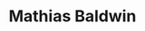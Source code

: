 ---
pid: LLB6
title: Mathias Baldwin
location_transcription: 18th + Callowhill
zipcode: '19130'
outside_phl: 
neighborhood: Art Museum,Francisville
age: '79'
age_range: 70+
instagram: 
image_file_name: LLB_6.jpg
proposal_transcription: Move the Baldwin Statue from the Apron at City Hall to the
  Transgender area at 18th + Callowhill. Baldwin was the Father of the American R.R.
  industry. Totally forgotten!!
topic: Figure,History,Industrial
topic_summary: 0, 0, 0
type: Sculpture Statue
keywords_other: 
credit: Melvin R. Seliqsottn
image_labels: 
twitter: 
facebook: 
permalink: "/monuments/llb6/"
layout: item-page
---